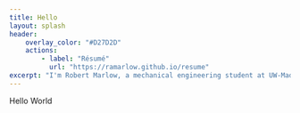 ```yaml
---
title: Hello
layout: splash
header:
    overlay_color: "#D27D2D"
    actions:
        - label: "Résumé"
          url: "https://ramarlow.github.io/resume"
excerpt: "I'm Robert Marlow, a mechanical engineering student at UW-Madison."
---
```

Hello World
